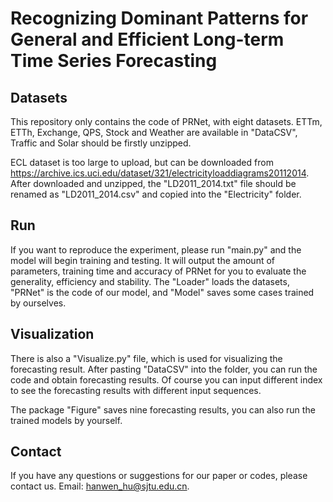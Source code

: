 # Recognizing Dominant Patterns for General and Efficient Long-term Time Series Forecasting

## Datasets
This repository only contains the code of PRNet, with eight datasets.
ETTm, ETTh, Exchange, QPS, Stock and Weather are available in "DataCSV", Traffic and Solar should be firstly unzipped.

ECL dataset is too large to upload, but can be downloaded from https://archive.ics.uci.edu/dataset/321/electricityloaddiagrams20112014. After downloaded and unzipped, the "LD2011_2014.txt" file should be renamed as "LD2011_2014.csv" and copied into the "Electricity" folder.

## Run
If you want to reproduce the experiment, please run "main.py" and the model will begin training and testing. It will output the amount of parameters, training time and accuracy of PRNet for you to evaluate the generality, efficiency and stability. 
The "Loader" loads the datasets, "PRNet" is the code of our model, and "Model" saves some cases trained by ourselves.


## Visualization
There is also a "Visualize.py" file, which is used for visualizing the forecasting result. After pasting "DataCSV" into the folder, you can run the code and obtain forecasting results. Of course you can input different index to see the forecasting results with different input sequences.

The package "Figure" saves nine forecasting results, you can also run the trained models by yourself.

## Contact
If you have any questions or suggestions for our paper or codes, please contact us. Email: hanwen_hu@sjtu.edu.cn.
